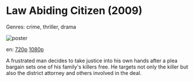 # Law Abiding Citizen (2009)

Genres: crime, thriller, drama

![poster](http://image.tmdb.org/t/p/w500/p7zwLp8gCKyrNLCHP3RhmN5izHo.jpg)

en:
  [720p](magnet:?xt=urn:btih:36BB58CA3A11B8B8CBB1D78AC65BAAC762BB1264&tr=udp://glotorrents.pw:6969/announce&tr=udp://tracker.opentrackr.org:1337/announce&tr=udp://torrent.gresille.org:80/announce&tr=udp://tracker.openbittorrent.com:80&tr=udp://tracker.coppersurfer.tk:6969&tr=udp://tracker.leechers-paradise.org:6969&tr=udp://p4p.arenabg.ch:1337&tr=udp://tracker.internetwarriors.net:1337)
  [1080p](magnet:?xt=urn:btih:A255EF72C317C0701CFEDD1141EB4AE7889D85E5&tr=udp://glotorrents.pw:6969/announce&tr=udp://tracker.opentrackr.org:1337/announce&tr=udp://torrent.gresille.org:80/announce&tr=udp://tracker.openbittorrent.com:80&tr=udp://tracker.coppersurfer.tk:6969&tr=udp://tracker.leechers-paradise.org:6969&tr=udp://p4p.arenabg.ch:1337&tr=udp://tracker.internetwarriors.net:1337)
  


A frustrated man decides to take justice into his own hands after a plea bargain sets one of his family's killers free. He targets not only the killer but also the district attorney and others involved in the deal.